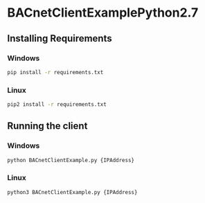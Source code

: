 # BACnetClientExamplePython2.7
## Installing Requirements
### Windows
```cmd
pip install -r requirements.txt
```

### Linux

```bash
pip2 install -r requirements.txt
```
## Running the client
### Windows
```ps
python BACnetClientExample.py {IPAddress}
```
### Linux
```bash
python3 BACnetClientExample.py {IPAddress}
```